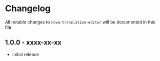 # Changelog

All notable changes to `nova-translation-editor` will be documented in this file.

## 1.0.0 - xxxx-xx-xx

- initial release
